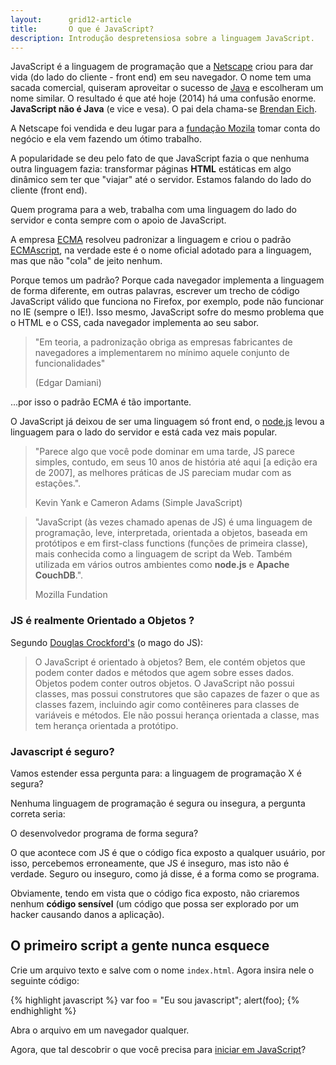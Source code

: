 ```yaml
---
layout:      grid12-article
title:       O que é JavaScript?
description: Introdução despretensiosa sobre a linguagem JavaScript.
---
```


JavaScript é a linguagem de programação que a [Netscape](http://pt.wikipedia.org/wiki/Netscape "link-externo") criou 
para dar vida (do lado do cliente - front end) em seu navegador. O nome tem uma sacada comercial, quiseram aproveitar o 
sucesso de [Java](http://www.oracle.com/br/technologies/java/overview/index.html "link-externo") e escolheram um nome similar.
O resultado é que até hoje (2014) há uma confusão enorme. __JavaScript não é Java__ (e vice e vesa). O pai dela chama-se
[Brendan Eich](http://en.wikipedia.org/wiki/Brendan_Eich "link-externo").

A Netscape foi vendida e deu lugar para a [fundação Mozila](https://www.mozilla.org/pt-BR/ "link-externo") tomar conta do
negócio e ela vem fazendo um ótimo trabalho.

A popularidade se deu pelo fato de que JavaScript fazia o que nenhuma outra linguagem fazia: transformar páginas __HTML__
estáticas em algo dinâmico sem ter que "viajar" até o servidor. Estamos falando do lado do cliente (front end).

Quem programa para a web, trabalha com uma linguagem do lado do servidor e conta sempre com o apoio de JavaScript. 

A empresa [ECMA](http://www.ecma-international.org/ "link-externo") resolveu padronizar a linguagem e criou o padrão
[ECMAscript](http://www.ecmascript.org/ "link-externo"), na verdade este é o nome oficial adotado para a linguagem, 
mas que não "cola" de jeito nenhum. 

Porque temos um padrão? Porque cada navegador implementa a linguagem de forma diferente, em outras palavras, escrever um
trecho de código JavaScript válido que funciona no Firefox, por exemplo, pode não funcionar no IE (sempre o IE!). 
Isso mesmo, JavaScript sofre do mesmo problema que o HTML e o CSS, cada navegador implementa ao seu sabor. 

> "Em teoria, a padronização obriga as empresas fabricantes de navegadores a implementarem no mínimo aquele conjunto de
> funcionalidades" 
> 
> (Edgar Damiani)

...por isso o padrão ECMA é tão importante.

O JavaScript já deixou de ser uma linguagem só front end, o [node.js](http://nodejs.org/ "link-externo") levou a linguagem
para o lado do servidor e está cada vez mais popular.

> "Parece algo que você pode dominar em uma tarde, JS parece simples, contudo, em seus 10 anos de história até aqui [a edição
> era de 2007], as melhores práticas de JS pareciam mudar com as estações.".
> 
> Kevin Yank e Cameron Adams (Simple JavaScript)


> "JavaScript (às vezes chamado apenas de JS) é uma linguagem de programação, leve, interpretada, orientada a objetos, 
> baseada em protótipos e em first-class functions (funções de primeira classe), mais conhecida como a linguagem de 
> script da Web. Também utilizada em vários outros ambientes como __node.js__ e __Apache CouchDB__.".
>
> Mozilla Fundation


### JS é realmente Orientado a Objetos ?

Segundo [Douglas Crockford's](http://www.crockford.com/ "link-externo") (o mago do JS):

> O JavaScript é orientado à objetos? Bem, ele contém objetos que podem conter dados e métodos que agem sobre esses 
> dados. Objetos podem conter outros objetos. O JavaScript não possui classes, mas possui construtores que são capazes 
> de fazer o que as classes fazem, incluindo agir como contêineres para classes de variáveis e métodos. Ele não possui 
> herança orientada a classe, mas tem herança orientada a protótipo.


### Javascript é seguro?

Vamos estender essa pergunta para: a linguagem de programação X é segura?

Nenhuma linguagem de programação é segura ou insegura, a pergunta correta seria:

O desenvolvedor programa de forma segura?

O que acontece com JS é que o código fica exposto a qualquer usuário, por isso, percebemos erroneamente, que JS é 
inseguro, mas isto não é verdade. Seguro ou inseguro, como já disse, é a forma como se programa.

Obviamente, tendo em vista que o código fica exposto, não criaremos nenhum __código sensível__ (um código que possa ser
explorado por um hacker causando danos a aplicação).



O primeiro script a gente nunca esquece
---

Crie um arquivo texto e salve com o nome `index.html`. Agora insira nele o seguinte código:

{% highlight javascript %}
var foo = "Eu sou javascript";
alert(foo);
{% endhighlight %}

Abra o arquivo em um navegador qualquer.

Agora, que tal descobrir o que você precisa para [iniciar em JavaScript](/javascript/iniciando-com-javascript/)?
